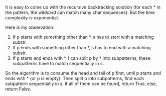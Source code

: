 It is easy to come up with the recursive backtracking solution (for each * in the pattern, the wildcard can match many char sequences). But the time complexity is exponential.


Here is my observation: 

1. If p starts with something other than *, s has to start with a matching substr.
2. If p ends with something other than *, s has to end with a matching substr.
3. If p starts and ends with *, I can split p by * into subpatterns, these subpatterns have to match sequentially in s.

So the algorithm is to consume the head and tail of p first, until p starts and ends with * (or p is empty). Then split p into subpatterns, find each subpattern sequentially in s, if all of them can be found, return True, else, return False. 
